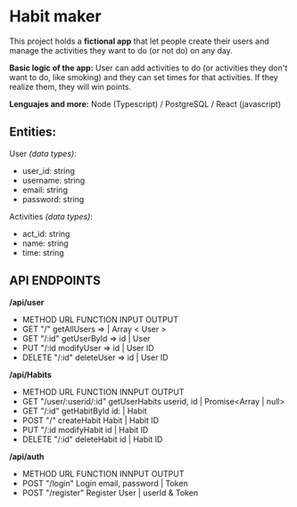 # Habit maker

This project holds a **fictional app** that let people create their users and manage the activities they want to do (or not do) on any day.

**Basic logic of the app:**
User can add activities to do (or activities they don't want to do, like smoking) and they can set times for that activities. If they realize them, they will win points.

**Lenguajes and more:**
Node (Typescript) / PostgreSQL / React (javascript) 

## Entities: 

User *(data types)*:
* user_id: string
* username: string
* email: string
* password: string

Activities *(data types)*:
- act_id: string 
- name: string
- time: string

## API ENDPOINTS

**/api/user**
* METHOD    URL       FUNCTION         INPUT    OUTPUT
* GET       "/"       getAllUsers   =>          |   Array < User > 
* GET       "/:id"    getUserById   => id       |   User
* PUT       "/:id     modifyUser    => id       |   User ID
* DELETE    "/:id"    deleteUser    => id       |   User ID 

**/api/Habits**
* METHOD    URL                     FUNCTION        INNPUT            OUTPUT
* GET       "/user/:userid/:id"     getUserHabits   userid, id      | Promise<Array<habitEntity> | null>
* GET       "/:id"                  getHabitById    id:             | Habit
* POST      "/"                     createHabit     Habit           | Habit ID
* PUT       "/:id                   modifyHabit     id              | Habit ID
* DELETE    "/:id"                  deleteHabit     id              | Habit ID

**/api/auth**
* METHOD    URL                     FUNCTION        INNPUT            OUTPUT
* POST      "/login"                Login           email, password | Token
* POST      "/register"             Register        User            | userId & Token
